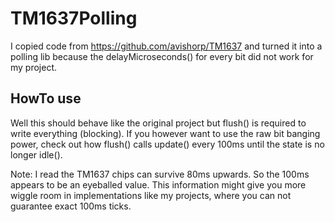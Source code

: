 # TM1637Polling
I copied code from https://github.com/avishorp/TM1637 and turned it into a polling lib because the delayMicroseconds() for every bit did not work for my project.

## HowTo use
Well this should behave like the original project but flush() is required to write everything (blocking).
If you however want to use the raw bit banging power, check out how flush() calls update() every 100ms until the state is no longer idle().

Note: I read the TM1637 chips can survive 80ms upwards. So the 100ms appears to be an eyeballed value. This information might give you more wiggle room in implementations like my projects, where you can not guarantee exact 100ms ticks.

